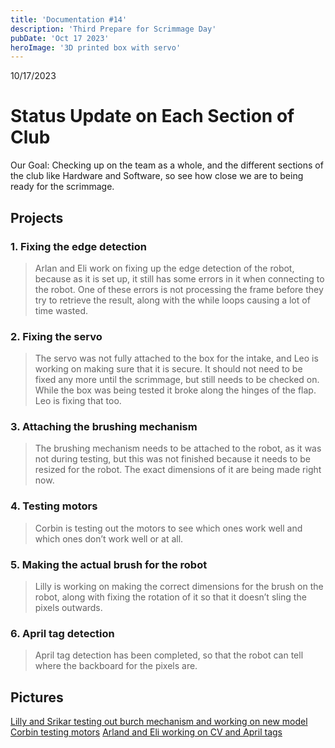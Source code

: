 ```yaml
---
title: 'Documentation #14'
description: 'Third Prepare for Scrimmage Day'
pubDate: 'Oct 17 2023'
heroImage: '3D printed box with servo'
---
```

10/17/2023
# Status Update on Each Section of Club

Our Goal: Checking up on the team as a whole, and the different sections of the club like Hardware and Software, so see how close we are to being ready for the scrimmage.

## Projects

### 1. Fixing the edge detection

> Arlan and Eli work on fixing up the edge detection of the robot, because as it is set up, it still has some errors in it when connecting to the robot. One of these errors is not processing the frame before they try to retrieve the result, along with the while loops causing a lot of time wasted.

### 2. Fixing the servo

>The servo was not fully attached to the box for the intake, and Leo is working on making sure that it is secure. It should not need to be fixed any more until the scrimmage, but still needs to be checked on. While the box was being tested it broke along the hinges of the flap. Leo is fixing that too.

### 3. Attaching the brushing mechanism

>The brushing mechanism needs to be attached to the robot, as it was not during testing, but this was not finished because it needs to be resized for the robot. The exact dimensions of it are being made right now.

### 4. Testing motors

>Corbin is testing out the motors to see which ones work well and which ones don’t work well or at all.

### 5. Making the actual brush for the robot

>Lilly is working on making the correct dimensions for the brush on the robot, along with fixing the rotation of it so that it doesn’t sling the pixels outwards.

### 6. April tag detection

>April tag detection has been completed, so that the robot can tell where the backboard for the pixels are. 


## Pictures
[Lilly and Srikar testing out burch mechanism and working on new model]()
[Corbin testing motors]()
[Arland and Eli working on CV and April tags]()